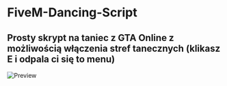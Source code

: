 # FiveM-Dancing-Script
## Prosty skrypt na taniec z GTA Online z możliwością włączenia stref tanecznych (klikasz E i odpala ci się to menu)


![Preview](https://r2.fivemanage.com/5THhxQauna8FJ4GzBHBD7/images/gO0m8xI.png)
